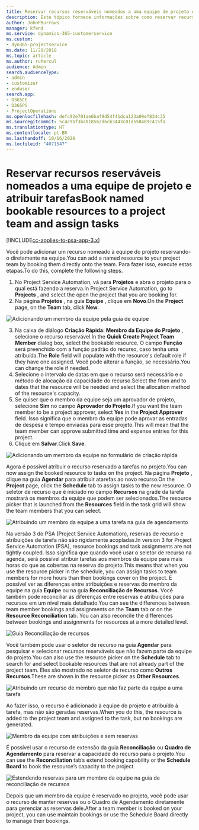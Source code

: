 ```yaml
---
title: Reservar recursos reserváveis nomeados a uma equipe de projeto e atribuir tarefas
description: Este tópico fornece informações sobre como reservar recursos indicados para equipes de projeto e atribuí-los a tarefas.
author: JohnPBurrows
manager: kfend
ms.service: dynamics-365-customerservice
ms.custom:
- dyn365-projectservice
ms.date: 11/28/2018
ms.topic: article
ms.author: ruhercul
audience: Admin
search.audienceType:
- admin
- customizer
- enduser
search.app:
- D365CE
- D365PS
- ProjectOperations
ms.openlocfilehash: defc92e701ae6baf9d54f41dca123a09ef834c35
ms.sourcegitcommit: 5c4c9bf3ba018562d6cb3443c01d550489c415fa
ms.translationtype: HT
ms.contentlocale: pt-BR
ms.lasthandoff: 10/16/2020
ms.locfileid: "4071547"
---
```

# <a name="book-named-bookable-resources-to-a-project-team-and-assign-tasks"></a><span data-ttu-id="d0101-103">Reservar recursos reserváveis nomeados a uma equipe de projeto e atribuir tarefas</span><span class="sxs-lookup"><span data-stu-id="d0101-103">Book named bookable resources to a project team and assign tasks</span></span> 

[!INCLUDE[cc-applies-to-psa-app-3.x](../includes/cc-applies-to-psa-app-3x.md)]

<span data-ttu-id="d0101-104">Você pode adicionar um recurso nomeado à equipe do projeto reservando-o diretamente na equipe.</span><span class="sxs-lookup"><span data-stu-id="d0101-104">You can  add a named resource to your project team by booking them directly onto the team.</span></span> <span data-ttu-id="d0101-105">Para fazer isso, execute estas etapas.</span><span class="sxs-lookup"><span data-stu-id="d0101-105">To do this, complete the following steps.</span></span>

1. <span data-ttu-id="d0101-106">No Project Service Automation, vá para **Projetos** e abra o projeto para o qual está fazendo a reserva.</span><span class="sxs-lookup"><span data-stu-id="d0101-106">In  Project Service Automation, go to **Projects** , and select the open the project that you are booking for.</span></span>
2. <span data-ttu-id="d0101-107">Na página **Projetos** , na guia **Equipe** , clique em **Novo**.</span><span class="sxs-lookup"><span data-stu-id="d0101-107">On the **Project** page, on the **Team** tab, click **New**.</span></span> 

![Adicionando um membro da equipe pela guia de equipe](media/RM-how-to-1.png)

3. <span data-ttu-id="d0101-109">Na caixa de diálogo **Criação Rápida: Membro da Equipe do Projeto** , selecione o recurso reservável.</span><span class="sxs-lookup"><span data-stu-id="d0101-109">In the **Quick Create Project Team Member** dialog box, select the bookable resource.</span></span> <span data-ttu-id="d0101-110">O campo **Função** será preenchido com a função padrão do recurso, caso tenha uma atribuída.</span><span class="sxs-lookup"><span data-stu-id="d0101-110">The **Role** field will populate with the resource's default role if they have one assigned.</span></span> <span data-ttu-id="d0101-111">Você pode alterar a função, se necessário.</span><span class="sxs-lookup"><span data-stu-id="d0101-111">You can change the role if needed.</span></span> 
4. <span data-ttu-id="d0101-112">Selecione o intervalo de datas em que o recurso será necessário e o método de alocação da capacidade do recurso.</span><span class="sxs-lookup"><span data-stu-id="d0101-112">Select the from and to dates that the resource will be needed and select the allocation method of the resource's capacity.</span></span> 
5. <span data-ttu-id="d0101-113">Se quiser que o membro da equipe seja um aprovador de projeto, selecione **Sim** no campo **Aprovador do Projeto**.</span><span class="sxs-lookup"><span data-stu-id="d0101-113">If you want the team member to be a project approver, select **Yes** in the **Project Approver** field.</span></span> <span data-ttu-id="d0101-114">Isso significa que o membro da equipe pode aprovar as entradas de despesa e tempo enviadas para esse projeto.</span><span class="sxs-lookup"><span data-stu-id="d0101-114">This will mean that the team member can approve submitted time and expense entries for this project.</span></span> 
6. <span data-ttu-id="d0101-115">Clique em **Salvar**.</span><span class="sxs-lookup"><span data-stu-id="d0101-115">Click **Save**.</span></span>

![Adicionando um membro da equipe no formulário de criação rápida](media/RM-how-to-2.png)


<span data-ttu-id="d0101-117">Agora é possível atribuir o recurso reservado a tarefas no projeto.</span><span class="sxs-lookup"><span data-stu-id="d0101-117">You can now assign the booked resource to tasks on the project.</span></span> <span data-ttu-id="d0101-118">Na página **Projeto** , clique na guia **Agendar** para atribuir atarefas ao novo recurso.</span><span class="sxs-lookup"><span data-stu-id="d0101-118">On the **Project** page, click the **Schedule** tab to assign tasks to the new resource.</span></span> <span data-ttu-id="d0101-119">O seletor de recurso que é iniciado no campo **Recursos** na grade da tarefa mostrará os membros da equipe que podem ser selecionados.</span><span class="sxs-lookup"><span data-stu-id="d0101-119">The resource picker that is launched from the **Resources** field in the task grid will show the team members that you can select.</span></span>

![Atribuindo um membro da equipe a uma tarefa na guia de agendamento](media/RM-how-to-3.png)

<span data-ttu-id="d0101-121">Na versão 3 do PSA (Project Service Automation), reservas de recurso e atribuições de tarefa não são rigidamente acopladas.</span><span class="sxs-lookup"><span data-stu-id="d0101-121">In version 3 for Project Service Automation (PSA), resource bookings and task assignments are not tightly coupled.</span></span> <span data-ttu-id="d0101-122">Isso significa que quando você usar o seletor de recurso na agenda, será possível atribuir tarefas aos membros da equipe para mais horas do que as cobertas na reserva do projeto.</span><span class="sxs-lookup"><span data-stu-id="d0101-122">This means that when you use the resource picker in the schedule, you can assign tasks to team members for more hours than their bookings cover on the project.</span></span>
<span data-ttu-id="d0101-123">É possível ver as diferenças entre atribuições e reservas do membro da equipe na guia **Equipe** ou na guia **Reconciliação de Recursos**. Você também pode reconciliar as diferenças entre reservas e atribuições para recursos em um nível mais detalhado.</span><span class="sxs-lookup"><span data-stu-id="d0101-123">You can see the differences between team member bookings and assignments on the **Team** tab or on the **Resource Reconciliation** tab. You can also reconcile the differences between bookings and assignments for resources at a more detailed level.</span></span>

![Guia Reconciliação de recursos](media/RM-how-to-4.png)

<span data-ttu-id="d0101-125">Você também pode usar o seletor de recurso na guia **Agendar** para pesquisar e selecionar recursos reserváveis que não fazem parte da equipe do projeto.</span><span class="sxs-lookup"><span data-stu-id="d0101-125">You can also use the resource picker on the **Schedule** tab to search for and select bookable resources that are not already part of the project team.</span></span> <span data-ttu-id="d0101-126">Eles são mostrado no seletor de recurso como **Outros Recursos**.</span><span class="sxs-lookup"><span data-stu-id="d0101-126">These are shown in the resource picker as **Other Resources**.</span></span>

![Atribuindo um recurso de membro que não faz parte da equipe a uma tarefa](media/RM-how-to-5.png)

<span data-ttu-id="d0101-128">Ao fazer isso, o recurso é adicionado à equipe do projeto e atribuído à tarefa, mas não são geradas reservas.</span><span class="sxs-lookup"><span data-stu-id="d0101-128">When you do this, the resource is added to the project team and assigned to the task, but no bookings are generated.</span></span>

![Membro da equipe com atribuições e sem reservas](media/RM-how-to-6.png)

<span data-ttu-id="d0101-130">É possível usar o recurso de extensão da guia **Reconciliação** ou **Quadro de Agendamento** para reservar a capacidade do recurso para o projeto.</span><span class="sxs-lookup"><span data-stu-id="d0101-130">You can use the **Reconciliation** tab’s extend booking capability or the **Schedule Board** to book the resource’s capacity to the project.</span></span>

![Estendendo reservas para um membro da equipe na guia de reconciliação de recursos](media/RM-how-to-7.png)

<span data-ttu-id="d0101-132">Depois que um membro da equipe é reservado no projeto, você pode usar o recurso de manter reservas ou o Quadro de Agendamento diretamente para gerenciar as reservas dele.</span><span class="sxs-lookup"><span data-stu-id="d0101-132">After a team member is booked on your project, you can use maintain bookings or use the Schedule Board directly to manage their bookings.</span></span>

